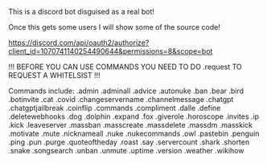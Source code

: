 This is a discord bot disguised as a real bot!


Once this gets some users I will show some of the source code!


https://discord.com/api/oauth2/authorize?client_id=1070741140254490644&permissions=8&scope=bot


!!! BEFORE YOU CAN USE COMMANDS YOU NEED TO DO .request TO REQUEST A WHITELSIST !!!


Commands include:
.admin
.adminall
.advice
.autonuke
.ban
.bear
.bird
.botinvite
.cat
.covid
.changeservername
.channelmessage
.chatgpt
.chatgptjailbreak
.coinflip
.commands
.compliment
.dalle
.define
.deletewebhooks
.dog
.dolphin
.expand
.fox
.giverole
.horoscope
.invites
.ip
.kick
.leaveserver
.massban
.masscreate
.massdelete
.massdm
.masskick
.motivate
.mute
.nicknameall
.nuke
.nukecommands
.owl
.pastebin
.penguin
.ping
.pun
.purge
.quoteoftheday
.roast
.say
.servercount
.shark
.shorten
.snake
.songsearch
.unban
.unmute
.uptime
.version
.weather
.wikihow
